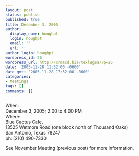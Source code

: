 ```yaml
---
layout: post
status: publish
published: true
title: December 3, 2005
author:
  display_name: houghpt
  login: houghpt
  email: ''
  url: ''
author_login: houghpt
wordpress_id: 26
wordpress_url: http://crmacd.biz/texlugsa/?p=26
date: '2005-11-28 11:32:00 -0600'
date_gmt: '2005-11-28 17:32:00 -0600'
categories:
- Meetings
tags: []
comments: []
---
```

<p>When:<br />
December 3, 2005; 2:00 to 4:00 PM<br />
Where:<br />
Blue Cactus Cafe,<br />
13525 Wetmore Road (one block north of Thousand Oaks)<br />
San Antonio, Texas 78247<br />
ph: (210) 490-7330</p>
<p>See November Meeting (previous post) for more information.</p>
